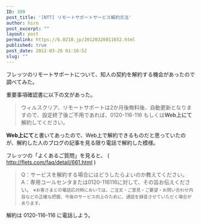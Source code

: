 ```yaml
---
ID: 309
post_title: '[NTT] リモートサポートサービス解約方法'
author: hiro
post_excerpt: ""
layout: post
permalink: https://b.0218.jp/20120326011652.html
published: true
post_date: 2012-03-26 01:16:52
slug: ""
---
```

フレッツのリモートサポートについて、知人の契約を解約する機会があったので調べてみた。
<!--more-->
重要事項確認書に以下の文があった。
<blockquote>ウィルスクリア、リモートサポートは2か月後無料後、自動更新となりますので、設定終了後ご不用であれば、0120-116-116 もしくは<strong>Web上にて</strong>解約してください。</blockquote>
<strong>Web上にて</strong>と書いてあったので、Web上で解約できるものだと思っていたのが、解約した人のブログの記事を見る限り電話で解約した模様。

フレッツの「よくあるご質問」を見ると、
( <a href="http://flets.com/faq/detail/661.html">http://flets.com/faq/detail/661.html</a> )
<blockquote>Q：サービスを解約する場合にはどうしたらよいのか教えてください。
A：専用コールセンタまたは0120-116116に対して、その旨お伝えください。
<small>※お客さまとの電話応対時においては、ご注文・ご意見・ご要望・お問い合わせ内容などの正確な把握、今後のサービス向上のために、通話を録音させていただく場合があります。</small></blockquote>
解約は 0120-116-116 に電話しよう。